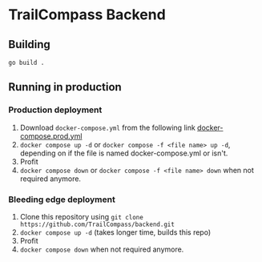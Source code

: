 # TrailCompass Backend

## Building
`go build .`

## Running in production
### Production deployment
 1. Download `docker-compose.yml` from the following link [docker-compose.prod.yml](https://github.com/TrailCompass/backend/blob/main/docker-compose.prod.yml)
 2. `docker compose up -d` or `docker compose -f <file name> up -d`, depending on if the file is named docker-compose.yml or isn't.
 3. Profit
 4. `docker compose down` or `docker compose -f <file name> down` when not required anymore.
### Bleeding edge deployment
 1. Clone this repository using `git clone https://github.com/TrailCompass/backend.git`
 2. `docker compose up -d` (takes longer time, builds this repo)
 3. Profit
 4. `docker compose down` when not required anymore.